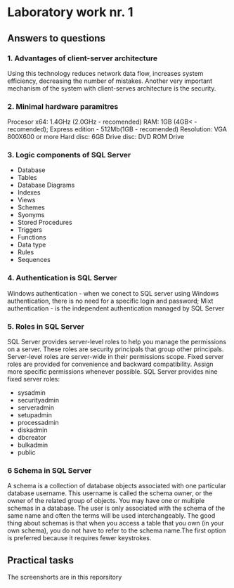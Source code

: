 # Laboratory work nr. 1

## Answers to questions

### 1. Advantages of client-server architecture
Using this technology reduces network data flow, increases system efficiency, decreasing the number of mistakes. Another very important mechanism of the system with client-serves architecture is the security.

### 2. Minimal hardware paramitres 
Procesor x64: 1.4GHz (2.0GHz - recomended)
RAM: 1GB (4GB< - recomended); Express edition - 512Mb(1GB - recomended)
Resolution: VGA 800X600 or more
Hard disc: 6GB
Drive disc: DVD ROM Drive

### 3. Logic components of SQL Server
* Database
* Tables
* Database Diagrams
* Indexes
* Views
* Schemes
* Syonyms
* Stored Procedures
* Triggers
* Functions
* Data type
* Rules
* Sequences

### 4. Authentication is SQL Server
 Windows authentication - when we conect to SQL server using Windows authentication, there is no need for a specific login and password;
 Mixt authentication - is the independent authentication managed by SQL Server

### 5. Roles in SQL Server
SQL Server provides server-level roles to help you manage the permissions on a server. These roles are security principals that group other principals. Server-level roles are server-wide in their permissions scope. Fixed server roles are provided for convenience and backward compatibility. Assign more specific permissions whenever possible. SQL Server provides nine fixed server roles:
* sysadmin
* securityadmin
* serveradmin
* setupadmin
* processadmin
* diskadmin
* dbcreator
* bulkadmin
* public

### 6 Schema in SQL Server
A schema is a collection of database objects associated with one particular database username. This username is called the schema owner, or the owner of the related group of objects. You may have one or multiple schemas in a database. The user is only associated with the schema of the same name and often the terms will be used interchangeably. 
The good thing about schemas is that when you access a table that you own (in your own schema), you do not have to refer to the schema name.The first option is preferred because it requires fewer keystrokes. 

## Practical tasks
The screenshorts are in this reporsitory
